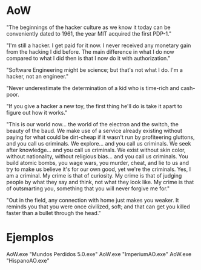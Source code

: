 AoW
===========

"The beginnings of the hacker culture as we know it today can be conveniently dated to 1961, the year MIT acquired the first PDP-1."

"I'm still a hacker. I get paid for it now. I never received any monetary gain from the hacking I did before. 
The main difference in what I do now compared to what I did then is that I now do it with authorization."

"Software Engineering might be science; but that's not what I do. I'm a hacker, not an engineer."

"Never underestimate the determination of a kid who is time-rich and cash-poor.

"If you give a hacker a new toy, the first thing he'll do is take it apart to figure out how it works."

"This is our world now... the world of the electron and the switch, the beauty of the baud. We make use of a service already existing without 
paying for what could be dirt-cheap if it wasn't run by profiteering gluttons, and you call us criminals. We explore... and you call us criminals. 
We seek after knowledge... and you call us criminals. We exist without skin color, without nationality, without religious bias... and you call 
us criminals. You build atomic bombs, you wage wars, you murder, cheat, and lie to us and try to make us believe it's for our own good, yet 
we're the criminals. Yes, I am a criminal. My crime is that of curiosity. My crime is that of judging people by what they say and think, 
not what they look like. My crime is that of outsmarting you, something that you will never forgive me for."

"Out in the field, any connection with home just makes you weaker. It reminds you that you were once civilized, soft; 
and that can get you killed faster than a bullet through the head."

Ejemplos
===========

AoW.exe "Mundos Perdidos 5.0.exe"
AoW.exe "ImperiumAO.exe"
AoW.exe "HispanoAO.exe"